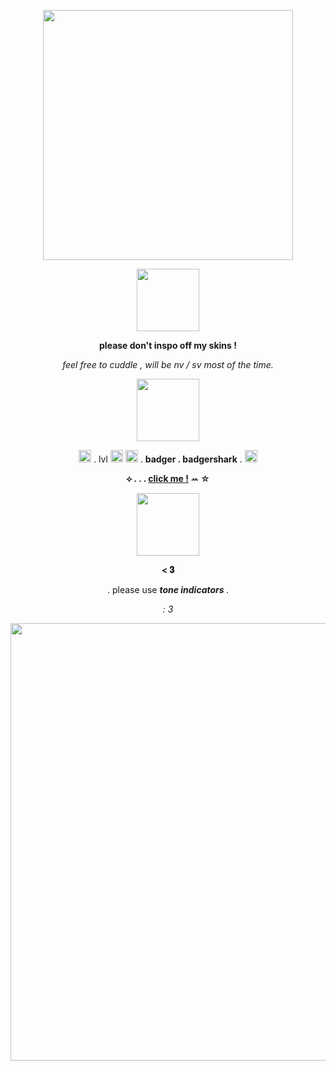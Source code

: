 <p align="center">
<img width="400" src="https://media.discordapp.net/attachments/1272332438323990548/1290099670839857212/Untitled29_20240929185514.png?ex=66fb3a72&is=66f9e8f2&hm=2d2e9def8726e8aa44cc9fbb73cbf16dae32fecf9cb4fec6747081c06f19d5dc&=&format=webp&quality=lossless">
</p>

<p align="center">
  <img width="100" src="https://gifcity.carrd.co/assets/images/gallery56/1e005f18.png?v=dc8076d6">
</p>

<p align="center">
<b> please don't inspo off my skins ! </b>
</p>
<p align="center">
<i> feel free to cuddle , will be nv / sv most of the time. </i>
</p>

<p align="center">
<img width="100" src="https://laboratory.neocities.org/stamps/blue/56.gif">
</p>

<p align="center">
  <img width="20" src="https://nukochannel.neocities.org/NukoImg/Activities/Dance/nukoSpin.gif"> . lvl <img width="20" src="https://nukochannel.neocities.org/NukoImg/Sets/Signs/HeartNumbers/nukoHeartNumber1.gif"> <img width="20" src="https://nukochannel.neocities.org/NukoImg/Sets/Signs/HeartNumbers/nukoHeartNumber6.gif"> . <b>badger . badgershark</b> . <img width="20" src=https://nukochannel.neocities.org/NukoImg/Reactions/Happy/nukoYippee.gif>
</p>
<p align="center">
  <b>⟡ . . . <a href="https://badgersharksintro.carrd.co/">click me !</a> ꕀ ☆</b>
</p>

<p align="center">
  <img width="100" src="https://gifcity.carrd.co/assets/images/gallery59/da549af8.png?v=dc8076d6">
  <p align="center">
<b>< 𝟑</b>
</p>

<p align="center">
  . please use <b><i> tone indicators </i></b> .
</p>

<p align="center">
<i> : 3 </i>
</p>


<p align="center">
  <img width="700" src="https://media.discordapp.net/attachments/1272332438323990548/1290100147375570996/Untitled30_20240929185701.png?ex=66fb3ae4&is=66f9e964&hm=f0cf2b8baefd224a64caeb4da8a1b29b4b50c1a03dc0e2d22c721af070b61526&=&format=webp&quality=lossless&width=550&height=291">
</p>
